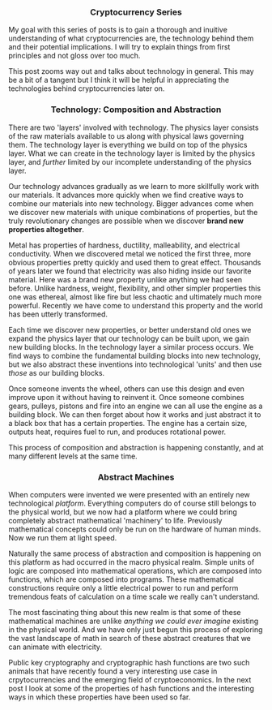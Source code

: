 <center><h3>Cryptocurrency Series</h3></center>

My goal with this series of posts is to gain a thorough and inuitive understanding of what cryptocurrencies are, the technology behind them and their potential implications. I will try to explain things from first principles and not gloss over too much.

This post zooms way out and talks about technology in general. This may be a bit of a tangent but I think it will be helpful in appreciating the technologies behind cryptocurrencies later on.

<center><h3>Technology: Composition and Abstraction</h3></center>

There are two 'layers' involved with technology. The physics layer consists of the raw materials available to us along with physical laws governing them. The technology layer is everything we build on top of the physics layer. What we can create in the technology layer is limited by the physics layer, and *further* limited by our incomplete understanding of the physics layer.

Our technology advances gradually as we learn to more skillfully work with our materials. It advances more quickly when we find creative ways to combine our materials into new technology. Bigger advances come when we discover new materials with unique combinations of properties, but the truly revolutionary changes are possible when we discover **brand new properties altogether**.

Metal has properties of hardness, ductility, malleability, and electrical conductivity. When we discovered metal we noticed the first three, more obvious properties pretty quickly and used them to great effect. Thousands of years later we found that electricity was also hiding inside our favorite material. Here was a brand new property unlike anything we had seen before. Unlike hardness, weight, flexibility, and other simpler properties this one was ethereal, almost like fire but less chaotic and ultimately much more powerful. Recently we have come to understand this property and the world has been utterly transformed.

Each time we discover new properties, or better understand old ones we expand the physics layer that our technology can be built upon, we gain new building blocks. In the technology layer a similar process occurs. We find ways to combine the fundamental building blocks into new technology, but we also abstract these inventions into technological 'units' and then use *those* as our building blocks. 

Once someone invents the wheel, others can use this design and even improve upon it without having to reinvent it. Once someone combines gears, pulleys, pistons and fire into an engine we can all use the engine as a building block. We can then forget about how it works and just abstract it to a black box that has a certain properties. The engine has a certain size, outputs heat, requires fuel to run, and produces rotational power.

This process of composition and abstraction is happening constantly, and at many different levels at the same time.

<center><h3>Abstract Machines</h3></center>

When computers were invented we were presented with an entirely new technological *platform*. Everything computers do of course still belongs to the physical world, but we now had a platform where we could bring completely abstract mathematical 'machinery' to life. Previously mathematical concepts could only be run on the hardware of human minds. Now we run them at light speed.

Naturally the same process of abstraction and composition is happening on this platform as had occurred in the macro physical realm. Simple units of logic are composed into mathematical operations, which are composed into functions, which are composed into programs. These mathematical constructions require only a little electrical power to run and perform tremendous feats of calculation on a time scale we really can't understand.

The most fascinating thing about this new realm is that some of these mathematical machines are unlike *anything we could ever imagine* existing in the physical world. And we have only just begun this process of exploring the vast landscape of math in search of these abstract creatures that we can animate with electricity.

Public key cryptography and cryptographic hash functions are two such animals that have recently found a very interesting use case in crpytocurrencies and the emerging field of cryptoeconomics. In the next post I look at some of the properties of hash functions and the interesting ways in which these properties have been used so far.
